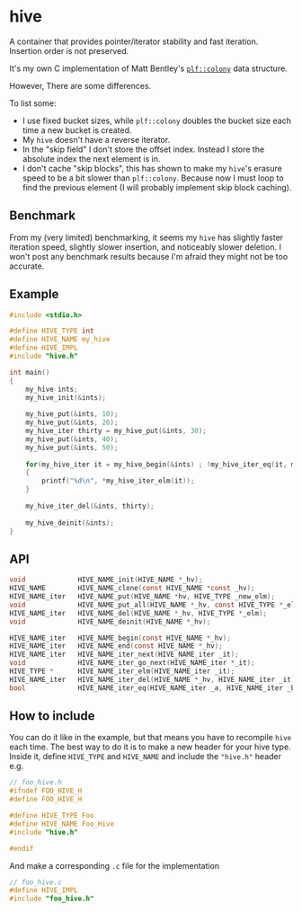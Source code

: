 # hive
A container that provides pointer/iterator stability and fast iteration. Insertion order is not preserved.

It's my own C implementation of Matt Bentley's [`plf::colony`](https://github.com/mattreecebentley/plf_colony) data structure.

However, There are some differences.

To list some:
- I use fixed bucket sizes, while `plf::colony` doubles the bucket size each time a new bucket is created.
- My `hive` doesn't have a reverse iterator.
- In the "skip field" I don't store the offset index. Instead I store the absolute index the next element is in.
- I don't cache "skip blocks", this has shown to make my `hive`'s erasure speed to be a bit slower than `plf::colony`. Because now I must loop to find the previous element (I will probably implement skip block caching).

## Benchmark

From my (very limited) benchmarking, it seems my `hive` has slightly faster iteration speed, slightly slower insertion, and noticeably slower deletion.
I won't post any benchmark results because I'm afraid they might not be too accurate.

## Example

```C
#include <stdio.h>

#define HIVE_TYPE int
#define HIVE_NAME my_hive
#define HIVE_IMPL
#include "hive.h"

int main()
{
    my_hive ints;
    my_hive_init(&ints);
    
    my_hive_put(&ints, 10);
    my_hive_put(&ints, 20);
    my_hive_iter thirty = my_hive_put(&ints, 30);
    my_hive_put(&ints, 40);
    my_hive_put(&ints, 50);
    
    for(my_hive_iter it = my_hive_begin(&ints) ; !my_hive_iter_eq(it, my_hive_end(&ints)) ; my_hive_iter_go_next(&it))
    {
        printf("%d\n", *my_hive_iter_elm(it));
    }
    
    my_hive_iter_del(&ints, thirty);
    
    my_hive_deinit(&ints);
}
```

## API
```C
void             HIVE_NAME_init(HIVE_NAME *_hv);
HIVE_NAME        HIVE_NAME_clone(const HIVE_NAME *const _hv);
HIVE_NAME_iter   HIVE_NAME_put(HIVE_NAME *hv, HIVE_TYPE _new_elm);
void             HIVE_NAME_put_all(HIVE_NAME *_hv, const HIVE_TYPE *_elms, size_t _nelms);
HIVE_NAME_iter   HIVE_NAME_del(HIVE_NAME *_hv, HIVE_TYPE *_elm);
void             HIVE_NAME_deinit(HIVE_NAME *_hv);

HIVE_NAME_iter   HIVE_NAME_begin(const HIVE_NAME *_hv);
HIVE_NAME_iter   HIVE_NAME_end(const HIVE_NAME *_hv);
HIVE_NAME_iter   HIVE_NAME_iter_next(HIVE_NAME_iter _it);
void             HIVE_NAME_iter_go_next(HIVE_NAME_iter *_it);
HIVE_TYPE *      HIVE_NAME_iter_elm(HIVE_NAME_iter _it);
HIVE_NAME_iter   HIVE_NAME_iter_del(HIVE_NAME *_hv, HIVE_NAME_iter _it);
bool             HIVE_NAME_iter_eq(HIVE_NAME_iter _a, HIVE_NAME_iter _b);
```

## How to include
You can do it like in the example, but that means you have to recompile `hive` each time.
The best way to do it is to make a new header for your hive type. Inside it, define `HIVE_TYPE` and `HIVE_NAME` and include the `"hive.h"` header
e.g.

```C
// foo_hive.h
#ifndef FOO_HIVE_H
#define FOO_HIVE_H

#define HIVE_TYPE Foo
#define HIVE_NAME Foo_Hive
#include "hive.h"

#endif
```

And make a corresponding `.c` file for the implementation

```C
// foo_hive.c
#define HIVE_IMPL
#include "foo_hive.h"
```
